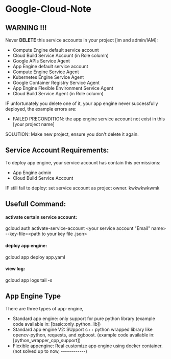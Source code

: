 # Google-Cloud-Note

## WARNING !!!
Never **DELETE** this service accounts in your project [im and admin/IAM]:
- Compute Engine default service account
- Cloud Build Service Account (in Role column)
- Google APIs Service Agent
- App Engine default service account
- Compute Engine Service Agent 
- Kubernetes Engine Service Agent
- Google Container Registry Service Agent 
- App Engine Flexible Environment Service Agent 
- Cloud Build Service Agent (in Role column)

IF unfortunately you delete one of it, your app engine never successfully deployed, the example errors are:
- FAILED PRECONDITION: the app engine service account not exist in this [your project name]

SOLUTION: Make new project, ensure you don't delete it again.

## Service Account Requirements:
To deploy app engine, your service account has contain this permissions:
- App Engine admin
- Cloud Build Service Account

IF still fail to deploy: set service account as project owner. kwkwkwkwmk

## Usefull Command:
#### activate certain service account:
gcloud auth activate-service-account <your service account "Email" name> --key-file=<path to your key file .json>
#### deploy app engine:
gcloud app deploy app.yaml
#### view log:
gcloud app logs tail -s <your service name>

## App Engine Type
There are three types of app-engine,
- Standard app engine: only support for pure python library (example code available in: [basic:only_python_lib])
- Standard app engine V2: SUpport c++ python wrapped library like opencv-python, requests, and xgboost. (example code available in: [python_wrapper_cpp_support])
- Flexible appengine: Real customize app engine using docker container. (not solved up to now, ------------)






